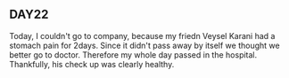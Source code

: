## **DAY22**

Today, I couldn't go to company, because my friedn Veysel Karani had a stomach pain for 2days. Since it didn't pass away by itself we
thought we better go to doctor. Therefore my whole day passed in the hospital. Thankfully, his check up was clearly healthy.
